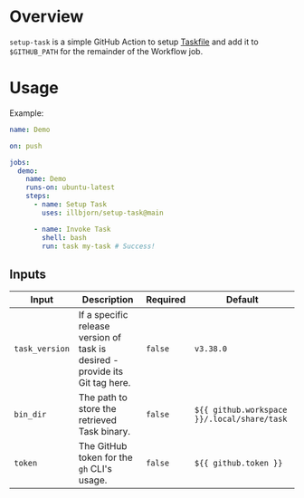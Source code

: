 # Overview

`setup-task` is a simple GitHub Action to setup [Taskfile](https://taskfile.dev/)
and add it to `$GITHUB_PATH` for the remainder of the Workflow job.

# Usage

Example:

```yaml
name: Demo

on: push

jobs:
  demo:
    name: Demo
    runs-on: ubuntu-latest
    steps:
      - name: Setup Task
        uses: illbjorn/setup-task@main

      - name: Invoke Task
        shell: bash
        run: task my-task # Success!
```

## Inputs

| Input          | Description                                                                  | Required | Default                                     |
| -------------- | ---------------------------------------------------------------------------- | -------- | ------------------------------------------- |
| `task_version` | If a specific release version of task is desired - provide its Git tag here. | `false`  | `v3.38.0`                                   |
| `bin_dir`      | The path to store the retrieved Task binary.                                 | `false`  | `${{ github.workspace }}/.local/share/task` |
| `token`        | The GitHub token for the `gh` CLI's usage.                                   | `false`  | `${{ github.token }}`                       |
